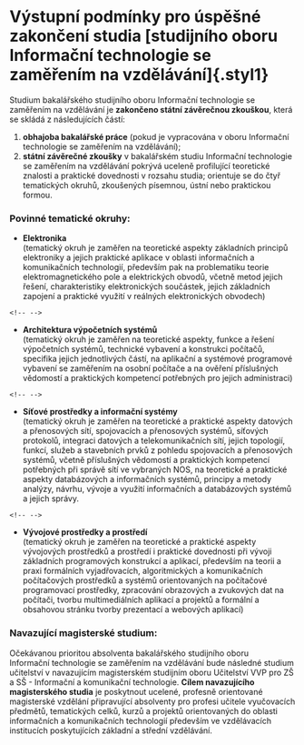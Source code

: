 # Výstupní podmínky pro úspěšné zakončení studia [studijního oboru Informační technologie se zaměřením na vzdělávání]{.styl1}

Studium bakalářského studijního oboru Informační technologie se
zaměřením na vzdělávání je **zakončeno státní závěrečnou zkouškou**,
která se skládá z následujících částí:

1.  **obhajoba bakalářské práce** (pokud je vypracována v oboru
    Informační technologie se zaměřením na vzdělávání);
2.  **státní závěrečné zkoušky** v bakalářském studiu Informační
    technologie se zaměřením na vzdělávání pokrývá uceleně profilující
    teoretické znalosti a praktické dovednosti v rozsahu studia;
    orientuje se do čtyř tematických okruhů, zkoušených písemnou, ústní
    nebo praktickou formou.

### Povinné tematické okruhy:

-   **Elektronika**\
    (tematický okruh je zaměřen na teoretické aspekty základních
    principů elektroniky a jejich praktické aplikace v oblasti
    informačních a komunikačních technologií, především pak na
    problematiku teorie elektromagnetického pole a elektrických obvodů,
    včetně metod jejich řešení, charakteristiky elektronických
    součástek, jejich základních zapojení a praktické využití v reálných
    elektronických obvodech)

```{=html}
<!-- -->
```
-   **Architektura výpočetních systémů**\
    (tematický okruh je zaměřen na teoretické aspekty, funkce a řešení
    výpočetních systémů, technické vybavení a konstrukci počítačů,
    specifika jejich jednotlivých částí, na aplikační a systémové
    programové vybavení se zaměřením na osobní počítače a na ověření
    příslušných vědomostí a praktických kompetencí potřebných pro jejich
    administraci)

```{=html}
<!-- -->
```
-   **Síťové prostředky a informační systémy**\
    (tematický okruh je zaměřen na teoretické a praktické aspekty
    datových a přenosových sítí, spojovacích a přenosových systémů,
    síťových protokolů, integraci datových a telekomunikačních sítí,
    jejich topologií, funkcí, služeb a stavebních prvků z pohledu
    spojovacích a přenosových systémů, včetně příslušných vědomostí a
    praktických kompetencí potřebných při správě sítí ve vybraných NOS,
    na teoretické a praktické aspekty databázových a informačních
    systémů, principy a metody analýzy, návrhu, vývoje a využití
    informačních a databázových systémů a jejich správy.

```{=html}
<!-- -->
```
-   **Vývojové prostředky a prostředí**\
    (tematický okruh je zaměřen na teoretické a praktické aspekty
    vývojových prostředků a prostředí i praktické dovednosti při vývoji
    základních programových konstrukcí a aplikací, především na teorii a
    praxi formálních vyjadřovacích, algoritmických a komunikačních
    počítačových prostředků a systémů orientovaných na počítačové
    programovací prostředky, zpracování obrazových a zvukových dat na
    počítači, tvorbu multimediálních aplikací a projektů a formální a
    obsahovou stránku tvorby prezentací a webových aplikací)

### Navazující magisterské studium:

Očekávanou prioritou absolventa bakalářského studijního oboru
Informační technologie se zaměřením na vzdělávání bude následné studium
učitelství v navazujícím magisterském studijním oboru Učitelství VVP pro
ZŠ a SŠ - Informační a komunikační technologie. **Cílem navazujícího
magisterského studia** je poskytnout ucelené, profesně orientované
magisterské vzdělání připravující absolventy pro profesi učitele
vyučovacích předmětů, tematických celků, kurzů a projektů orientovaných
do oblasti informačních a komunikačních technologií především ve
vzdělávacích institucích poskytujících základní a střední vzdělávání.
